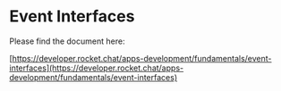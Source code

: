 # Event Interfaces

Please find the document here: 

[https://developer.rocket.chat/apps-development/fundamentals/event-interfaces](https://developer.rocket.chat/apps-development/fundamentals/event-interfaces)

